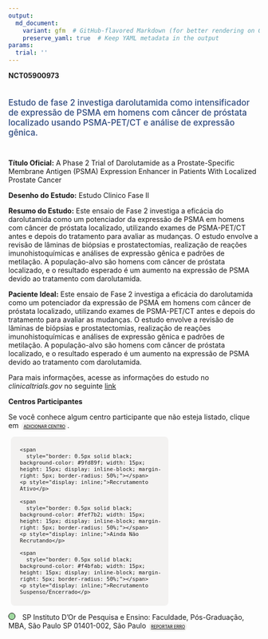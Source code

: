 ```yaml
---
output: 
  md_document:
    variant: gfm  # GitHub-flavored Markdown (for better rendering on GitHub)
    preserve_yaml: true  # Keep YAML metadata in the output
params:
  trial: ''
---
```


**NCT05900973**

<div style="padding: 5px 5px 5px 0px; font-size: 1.20em; font-weight: 500; color: #2E4A7F; text-align: left; margin-bottom: 20px">

Estudo de fase 2 investiga darolutamida como intensificador de expressão
de PSMA em homens com câncer de próstata localizado usando PSMA-PET/CT e
análise de expressão gênica.

</div>

**Título Oficial:** A Phase 2 Trial of Darolutamide as a
Prostate-Specific Membrane Antigen (PSMA) Expression Enhancer in
Patients With Localized Prostate Cancer

**Desenho do Estudo:** Estudo Clinico Fase II

**Resumo do Estudo:** Este ensaio de Fase 2 investiga a eficácia do
darolutamida como um potenciador da expressão de PSMA em homens com
câncer de próstata localizado, utilizando exames de PSMA-PET/CT antes e
depois do tratamento para avaliar as mudanças. O estudo envolve a
revisão de lâminas de biópsias e prostatectomias, realização de reações
imunohistoquímicas e análises de expressão gênica e padrões de
metilação. A população-alvo são homens com câncer de próstata
localizado, e o resultado esperado é um aumento na expressão de PSMA
devido ao tratamento com darolutamida.

**Paciente Ideal:** Este ensaio de Fase 2 investiga a eficácia do
darolutamida como um potenciador da expressão de PSMA em homens com
câncer de próstata localizado, utilizando exames de PSMA-PET/CT antes e
depois do tratamento para avaliar as mudanças. O estudo envolve a
revisão de lâminas de biópsias e prostatectomias, realização de reações
imunohistoquímicas e análises de expressão gênica e padrões de
metilação. A população-alvo são homens com câncer de próstata
localizado, e o resultado esperado é um aumento na expressão de PSMA
devido ao tratamento com darolutamida.

Para mais informações, acesse as informações do estudo no
*clinicaltrials.gov* no seguinte
[link](https://clinicaltrials.gov/ct2/show/NCT05900973)

**Centros Participantes**

Se você conhece algum centro participante que não esteja listado, clique
em
<span style="color: #2E4A7F; margin-left: 2px; padding: 4px; background-color: #f3f2f1; border-radius: 8px; font-weight: 500; font-size: 0.6em"><a
href="https://flazar.shinyapps.io/formsapp?study_nct_id=NCT05900973&amp;location_id=N%2FA&amp;location_full_name=N%2FA&amp;form_type=Adicionar%20Centro"
target="_blank">ADICIONAR CENTRO</a></span>.

<div style="margin-bottom: 8px; margin-left: 5px; padding: 8px; max-width: 300px; background-color: #f3f2f1; border-radius: 8px; font-size: 0.9em">

<div style="margin-left: 10px;">

    <span 
      style="border: 0.5px solid black; background-color: #9fd89f; width: 15px; height: 15px; display: inline-block; margin-right: 5px; border-radius: 50%;"></span>
    <p style="display: inline;">Recrutamento Ativo</p>

</div>

<div style="margin-left: 10px;">

    <span 
      style="border: 0.5px solid black; background-color: #fef7b2; width: 15px; height: 15px; display: inline-block; margin-right: 5px; border-radius: 50%;"></span>
    <p style="display: inline;">Ainda Não Recrutando</p>

</div>

<div style="margin-left: 10px;">

    <span 
      style="border: 0.5px solid black; background-color: #f4bfab; width: 15px; height: 15px; display: inline-block; margin-right: 5px; border-radius: 50%;"></span>
    <p style="display: inline;">Recrutamento Suspenso/Encerrado</p>

</div>

</div>

<span style="line-height: 1.2;"><span style="border: 0.5px solid black; display: inline-block; width: 12px; height: 12px; border-radius: 50%; margin-right: 10px; padding-bottom: 0px; background-color: #9fd89f;"></span>
SP Instituto D’Or de Pesquisa e Ensino: Faculdade, Pós-Graduação, MBA,
São Paulo SP 01401-002, São Paulo
<span style="color: #2E4A7F; margin-left: 2px; padding: 4px; background-color: #f3f2f1; border-radius: 8px; font-weight: 500; font-size: 0.6em"><a
href="https://flazar.shinyapps.io/formsapp?study_nct_id=NCT05900973&amp;location_id=INSTITUTODORDEPESQUISAEENSINOSAOPAULOBRAZIL&amp;location_full_name=Instituto%20D%27Or%20de%20Pesquisa%20e%20Ensino%3A%20Faculdade%2C%20P%C3%B3s-Gradua%C3%A7%C3%A3o%2C%20MBA%2C%20S%C3%A3o%20Paulo%20SP%2C%2001401-002%2C%20S%C3%A3o%20Paulo&amp;form_type=Reportar%20Erro"
target="_blank">REPORTAR ERRO</a></span></span>
